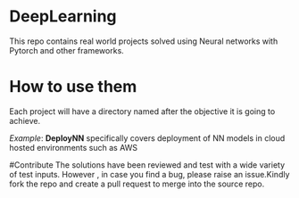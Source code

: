 # DeepLearning

This repo contains real world projects solved using Neural networks with Pytorch and other frameworks.

# How to use them

Each project will have a directory named after the objective it is going to achieve. 

_Example_: **DeployNN** specifically covers deployment of NN models in cloud hosted environments such as AWS

#Contribute
The solutions have been reviewed and test  with a wide variety of test inputs. 
However , in case you find a bug, please raise an issue.Kindly fork the repo and create a pull request to merge into the source repo.



